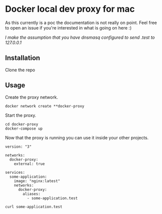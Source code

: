 # Docker local dev proxy for mac

As this currently is a poc the documentation is not really on point. Feel free 
to open an issue if you're interested in what is going on here :)

*I make the assumption that you have dnsmasq configured to send .test to 127.0.0.1*

## Installation

Clone the repo

## Usage

Create the proxy network.

```
docker network create **docker-proxy
```

Start the proxy.

```
cd docker-proxy
docker-compose up
```

Now that the proxy is running you can use it inside your other projects.

```
version: "3"

networks:
  docker-proxy:
    external: true

services:
  some-application:
    image: "nginx:latest"
    networks:
      docker-proxy:
        aliases:
          - some-application.test
```

```
curl some-application.test
```
